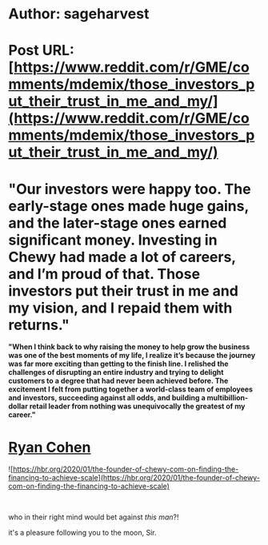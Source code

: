 # Author: sageharvest
# Post URL: [https://www.reddit.com/r/GME/comments/mdemix/those_investors_put_their_trust_in_me_and_my/](https://www.reddit.com/r/GME/comments/mdemix/those_investors_put_their_trust_in_me_and_my/)


# "Our investors were happy too. The early-stage ones made huge gains, and the later-stage ones earned significant money. Investing in Chewy had made a lot of careers, and I’m proud of that. Those investors put their trust in me and my vision, and I repaid them with returns."

**"When I think back to why raising the money to help grow the business was one of the best moments of my life, I realize it’s because the journey was far more exciting than getting to the finish line. I relished the challenges of disrupting an entire industry and trying to delight customers to a degree that had never been achieved before. The excitement I felt from putting together a world-class team of employees and investors, succeeding against all odds, and building a multibillion-dollar retail leader from nothing was unequivocally the greatest of my career."**

# [Ryan Cohen](https://hbr.org/2020/01/the-founder-of-chewy-com-on-finding-the-financing-to-achieve-scale)

![https://hbr.org/2020/01/the-founder-of-chewy-com-on-finding-the-financing-to-achieve-scale](https://hbr.org/2020/01/the-founder-of-chewy-com-on-finding-the-financing-to-achieve-scale)

&#x200B;

who in their right mind would bet against *this man*?!

it's a pleasure following you to the moon, Sir.

&#x200B;